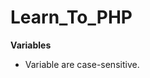 #                                                              Learn_To_PHP
**Variables**
- Variable are case-sensitive.
